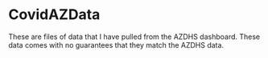 # CovidAZData

These are files of data that I have pulled from the AZDHS dashboard. These data comes with no guarantees that they match the AZDHS data.
